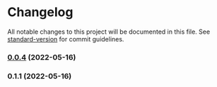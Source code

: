 # Changelog

All notable changes to this project will be documented in this file. See [standard-version](https://github.com/conventional-changelog/standard-version) for commit guidelines.

### [0.0.4](https://github.com/kevin-huet/custom-auth-cas/compare/v0.1.1...v0.0.4) (2022-05-16)

### 0.1.1 (2022-05-16)
